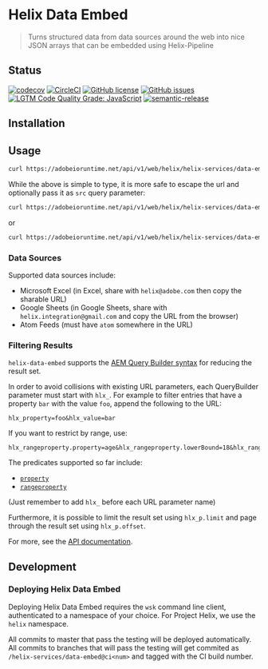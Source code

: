 # Helix Data Embed

> Turns structured data from data sources around the web into nice JSON arrays that can be embedded using Helix-Pipeline

## Status
[![codecov](https://img.shields.io/codecov/c/github/adobe/helix-data-embed.svg)](https://codecov.io/gh/adobe/helix-data-embed)
[![CircleCI](https://img.shields.io/circleci/project/github/adobe/helix-data-embed.svg)](https://circleci.com/gh/adobe/helix-data-embed)
[![GitHub license](https://img.shields.io/github/license/adobe/helix-data-embed.svg)](https://github.com/adobe/helix-data-embed/blob/master/LICENSE.txt)
[![GitHub issues](https://img.shields.io/github/issues/adobe/helix-data-embed.svg)](https://github.com/adobe/helix-data-embed/issues)
[![LGTM Code Quality Grade: JavaScript](https://img.shields.io/lgtm/grade/javascript/g/adobe/helix-data-embed.svg?logo=lgtm&logoWidth=18)](https://lgtm.com/projects/g/adobe/helix-data-embed)
[![semantic-release](https://img.shields.io/badge/%20%20%F0%9F%93%A6%F0%9F%9A%80-semantic--release-e10079.svg)](https://github.com/semantic-release/semantic-release)

## Installation

## Usage

```bash
curl https://adobeioruntime.net/api/v1/web/helix/helix-services/data-embed@v1/https://blogs.adobe.com/psirt/?feed=atom
```

While the above is simple to type, it is more safe to escape the url and optionally pass it as `src` query parameter:

```bash
curl https://adobeioruntime.net/api/v1/web/helix/helix-services/data-embed@v1/https%3A%2F%2Fblogs.adobe.com%2Fpsirt%2F%3Ffeed%3Datom
```

or

```bash
curl https://adobeioruntime.net/api/v1/web/helix/helix-services/data-embed@v1?src=https%3A%2F%2Fblogs.adobe.com%2Fpsirt%2F%3Ffeed%3Datom
```

### Data Sources

Supported data sources include:

- Microsoft Excel (in Excel, share with `helix@adobe.com` then copy the sharable URL)
- Google Sheets (in Google Sheets, share with `helix.integration@gmail.com` and copy the URL from the browser)
- Atom Feeds (must have `atom` somewhere in the URL)

### Filtering Results

`helix-data-embed` supports the [AEM Query Builder syntax](https://docs.adobe.com/content/help/en/experience-manager-65/developing/platform/query-builder/querybuilder-predicate-reference.html) for reducing the result set.

In order to avoid collisions with existing URL parameters, each QueryBuilder parameter must start with `hlx_`. For example to filter entries that have a property `bar` with the value `foo`, append the following to the URL:

```
hlx_property=foo&hlx_value=bar
```

If you want to restrict by range, use:

```
hlx_rangeproperty.property=age&hlx_rangeproperty.lowerBound=18&hlx_rangeproperty.upperBound=99
```

The predicates supported so far include:

- [`property`](https://docs.adobe.com/content/help/en/experience-manager-65/developing/platform/query-builder/querybuilder-predicate-reference.html#property)
- [`rangeproperty`](https://docs.adobe.com/content/help/en/experience-manager-65/developing/platform/query-builder/querybuilder-predicate-reference.html#rangeproperty)

(Just remember to add `hlx_` before each URL parameter name)

Furthermore, it is possible to limit the result set using `hlx_p.limit` and page through the result set using `hlx_p.offset`.

For more, see the [API documentation](docs/API.md).

## Development

### Deploying Helix Data Embed

Deploying Helix Data Embed requires the `wsk` command line client, authenticated to a namespace of your choice. For Project Helix, we use the `helix` namespace.

All commits to master that pass the testing will be deployed automatically. All commits to branches that will pass the testing will get commited as `/helix-services/data-embed@ci<num>` and tagged with the CI build number.
